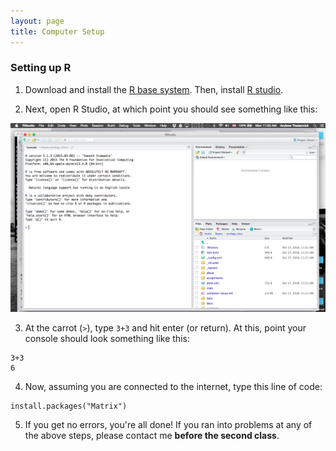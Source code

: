 ```yaml
---
layout: page
title: Computer Setup
---
```


### Setting up R

1. Download and install the [R base system](http://cran.rstudio.com/). Then, install
[R studio](http://www.rstudio.com/products/rstudio/download/).

2. Next, open R Studio, at which point you should see something like this:

![alt text](public/r-studio-open.png)

3. At the carrot (``>``), type ```3+3``` and hit enter (or return). At this,
point your console should look something like this:

```
3+3
6
```

4. Now, assuming you are connected to the internet, type this line of code:

```
install.packages("Matrix")
```

5. If you get no errors, you're all done! If you ran into problems at any of
the above steps, please contact me **before the second class**.
